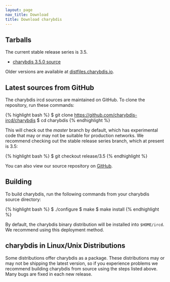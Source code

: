 ```yaml
---
layout: page
nav_title: Download
title: Download charybdis
---
```


## Tarballs

The current stable release series is 3.5.

  * [charybdis 3.5.0 source](http://distfiles.charybdis.io/charybdis-3.5.0.tar.bz2)

Older versions are available at [distfiles.charybdis.io](http://distfiles.charybdis.io).

## Latest sources from GitHub

The charybdis ircd sources are maintained on GitHub.  To clone the repository, run these commands:

{% highlight bash %}
$ git clone https://github.com/charybdis-ircd/charybdis
$ cd charybdis
{% endhighlight %}

This will check out the *master* branch by default, which has experimental code that may or may not be
suitable for production networks.  We recommend checking out the stable release series branch, which
at present is 3.5:

{% highlight bash %}
$ git checkout release/3.5
{% endhighlight %}

You can also view our source repository on [GitHub](https://github.com/charybdis-ircd/charybdis).

## Building

To build charybdis, run the following commands from your charybdis source directory:

{% highlight bash %}
$ ./configure
$ make
$ make install
{% endhighlight %}

By default, the charybdis binary distribution will be installed into `$HOME/ircd`.  We recommend using
this deployment method.

## charybdis in Linux/Unix Distributions

Some distributions offer charybdis as a package.  These distributions may or may not be shipping the latest
version, so if you experience problems we recommend building charybdis from source using the steps listed
above.  Many bugs are fixed in each new release.
